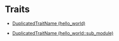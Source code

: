 # Traits

- [DuplicatedTraitName  (hello_world)](./hello_world-DuplicatedTraitName.md)

- [DuplicatedTraitName  (hello_world::sub_module)](./hello_world-sub_module-DuplicatedTraitName.md)

